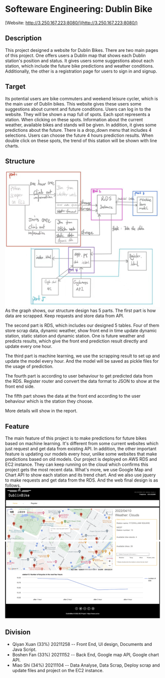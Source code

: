# Softeware Engineering: Dublin Bike
[Website: http://3.250.167.223:8080/](http://3.250.167.223:8080/)

## Description
This project designed a website for Dublin Bikes. There are two main pages of this project. 
One offers users a Dublin map that shows each Dublin station's position and status. 
It gives users some suggestions about each station, which include the future bike predictions and weather conditions.
Additionally, the other is a registration page for users to sign in and signup.

## Target
Its potential users are bike commuters and weekend leisure cycler, which is the main user of Dublin bikes.
This website gives these users some suggestions about current and future conditions. 
Users can log in to the website. They will be shown a map full of spots. Each spot represents a station. 
When clicking on these spots. Information about the current weather, available bikes and stands will be given. 
In addition, it gives some predictions about the future. There is a drop_down menu that includes 4 selections. Users can choose the future 4 hours prediction results.
When double click on these spots, the trend of this station will be shown with line charts.

## Structure
![alt text](https://github.com/Connor119/SE/blob/048d77e95d5580c3832b5f3c5783a3e123c4e21c/structure.png)
As the graph shows, our structure design has 5 parts. 
The first part is how data are scrapped. Keep requests and store data from API.

The second part is RDS, which includes our designed 5 tables. 
Four of them store scrap data, dynamic weather, show front end in time update dynamic station, static station and dynamic station.
One is future weather and predicts results, which give the front end prediction result directly and update every one hour.

The third part is machine learning, we use the scrapping result to set up and update the model every hour. 
And the model will be saved as pickle files for the usage of prediction.

The fourth part is according to user behaviour to get predicted data from the RDS. 
Register router and convert the data format to JSON to show at the front end side.

The fifth part shows the data at the front end according to the user behaviour which is the station they choose.

More details will show in the report.

## Feature
The main feature of this project is to make predictions for future bikes based on machine learning. 
It's different from some current websites which just request and get data from existing API.
In addition, the other important feature is updating our models every hour, unlike some websites that make predictions based on old models.
Our project is deployed on AWS RDS and EC2 instance. They can keep running on the cloud which confirms this project gets the most recent data.
What's more, we use Google Map and Chart API to show each station and its trend chart. And we also use jquery to make requests and get data from the RDS.
And the web final design is as follows.
![alt text](https://github.com/Connor119/SE/blob/788d066888cfd96227d868a2a40860cf3ded365b/final_web.png)

## Division
* Qiyan Xuan (33%) 20211258 -- Front End, UI design, Documents and Java Script.
* Boshen Fan (33%) 20211152 -- Back End, Google map API, Google chart API.
* Miao Shi (34%) 20211104 -- Data Analyse, Data Scrap, Deploy scrap and update files and project on the EC2 instance. 
